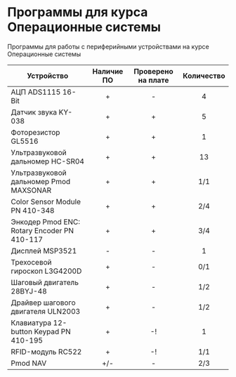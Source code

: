 # Программы для курса Операционные системы

Программы для работы с периферийными устройствами на курсе Операционные системы

| Устройство  | Наличие  ПО | Проверено на плате | Количество |
| ------------- | :---: | :---: | :---: |
| АЦП ADS1115 16-Bit | + | - | 4 |
| Датчик звука KY-038  | + | + | 5 |
| Фоторезистор GL5516  | + | + | 1 |
| Ультразвуковой дальномер HC-SR04  | + | + | 13 |
| Ультразвуковой дальномер Pmod MAXSONAR  | + | + | 1/1 |
| Color Sensor Module PN 410-348  | + | + | 2/4 |
| Энкодер Pmod ENC: Rotary Encoder PN 410-117  | + | + | 3/4 |
| Дисплей MSP3521  | - | - | 1 |
| Трехосевой гироскоп L3G4200D  | + | - | 0/1 |
| Шаговый двигатель 28BYJ-48  | + | - | 1/2 |
| Драйвер шагового двигателя ULN2003  | + | - | 1/2 |
| Клавиатура 12-button Keypad PN 410-195  | + | -! | 1 |
| RFID-модуль RC522  | + | -! | 1/1 |
| Pmod NAV  | +/- | - | 2/3 |